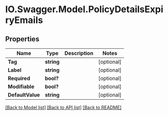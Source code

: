 # IO.Swagger.Model.PolicyDetailsExpiryEmails
## Properties

Name | Type | Description | Notes
------------ | ------------- | ------------- | -------------
**Tag** | **string** |  | [optional] 
**Label** | **string** |  | [optional] 
**Required** | **bool?** |  | [optional] 
**Modifiable** | **bool?** |  | [optional] 
**DefaultValue** | **string** |  | [optional] 

[[Back to Model list]](../README.md#documentation-for-models) [[Back to API list]](../README.md#documentation-for-api-endpoints) [[Back to README]](../README.md)

